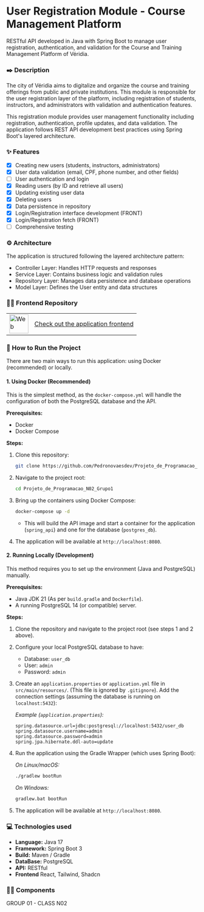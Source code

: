 # User Registration Module - Course Management Platform

RESTful API developed in Java with Spring Boot to manage user registration, authentication, and validation for the Course and Training Management Platform of Véridia.

### ✒️ Description

The city of Véridia aims to digitalize and organize the course and training offerings from public and private institutions. This module is responsible for the user registration layer of the platform, including registration of students, instructors, and administrators with validation and authentication features.

This registration module provides user management functionality including registration, authentication, profile updates, and data validation. The application follows REST API development best practices using Spring Boot's layered architecture. 

### ✨ Features

- [x] Creating new users (students, instructors, administrators)
- [x] User data validation (email, CPF, phone number, and other fields)
- [ ] User authentication and login
- [x] Reading users (by ID and retrieve all users)
- [x] Updating existing user data
- [x] Deleting users
- [x] Data persistence in repository
- [x] Login/Registration interface development (FRONT)
- [x] Login/Registration fetch (FRONT)
- [ ] Comprehensive testing

### ⚙️ Architecture
The application is structured following the layered architecture pattern:

- Controller Layer: Handles HTTP requests and responses
- Service Layer: Contains business logic and validation rules
- Repository Layer: Manages data persistence and database operations
- Model Layer: Defines the User entity and data structures

### 👨‍💻 Frontend Repository
<table>
  <tr>
    <td valign="middle">
      <a href="https://github.com/EricMariano/projeto_de_programacao_n02_grupo1_front.git" target="_blank">
      <img src="https://www.svgrepo.com/show/484158/web-page-browser-window.svg" height="50" width="50" alt="Web page icon">
      </a>
      </td>
      <td valign="middle">
      <a href="https://github.com/EricMariano/Projeto_de_Programacao_N02_Grupo1_Front.git" target="_blank">
      Check out the application frontend
      </a>
    </td>
  </tr>
</table>

### 🚀 How to Run the Project

There are two main ways to run this application: using Docker (recommended) or locally.

#### 1. Using Docker (Recommended)

This is the simplest method, as the `docker-compose.yml` will handle the configuration of both the PostgreSQL database and the API.

**Prerequisites:**
* Docker
* Docker Compose

**Steps:**

1.  Clone this repository:
    ```bash
    git clone https://github.com/Pedronovaesdev/Projeto_de_Programacao_N02_Grupo1
    ```

2.  Navigate to the project root:
    ```bash
    cd Projeto_de_Programacao_N02_Grupo1
    ```

3.  Bring up the containers using Docker Compose:
    ```bash
    docker-compose up -d
    ```
    * This will build the API image and start a container for the application (`spring_api`) and one for the database (`postgres_db`).

4.  The application will be available at `http://localhost:8080`.

#### 2. Running Locally (Development)

This method requires you to set up the environment (Java and PostgreSQL) manually.

**Prerequisites:**
* Java JDK 21 (As per `build.gradle` and `Dockerfile`).
* A running PostgreSQL 14 (or compatible) server.

**Steps:**

1.  Clone the repository and navigate to the project root (see steps 1 and 2 above).

2.  Configure your local PostgreSQL database to have:
    * Database: `user_db`
    * User: `admin`
    * Password: `admin`

3.  Create an `application.properties` or `application.yml` file in `src/main/resources/`. (This file is ignored by `.gitignore`). Add the connection settings (assuming the database is running on `localhost:5432`):

    *Example (`application.properties`):*
    ```properties
    spring.datasource.url=jdbc:postgresql://localhost:5432/user_db
    spring.datasource.username=admin
    spring.datasource.password=admin
    spring.jpa.hibernate.ddl-auto=update
    ```

4.  Run the application using the Gradle Wrapper (which uses Spring Boot):

    *On Linux/macOS:*
    ```bash
    ./gradlew bootRun
    ```
    *On Windows:*
    ```bash
    gradlew.bat bootRun
    ```
5.  The application will be available at `http://localhost:8080`.

### 💻 Technologies used

* **Language:** Java 17
* **Framework:** Spring Boot 3
* **Build:** Maven / Gradle
* **DataBase:** PostgreSQL
* **API:** RESTful
* **Frontend** React, Tailwind, Shadcn

### 👨‍💻 Components
GROUP 01 - CLASS N02
